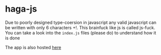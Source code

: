 # haga-js

Due to poorly designed type-coersion in javascript any valid javascript can be written with only 6 characters []()+!. This brainfuck like js is called js-fuck. You can take a look into the `index.js` files (please do) to understand how it is done

The app is also hosted [here](https://jsfucker.netlify.app/)
